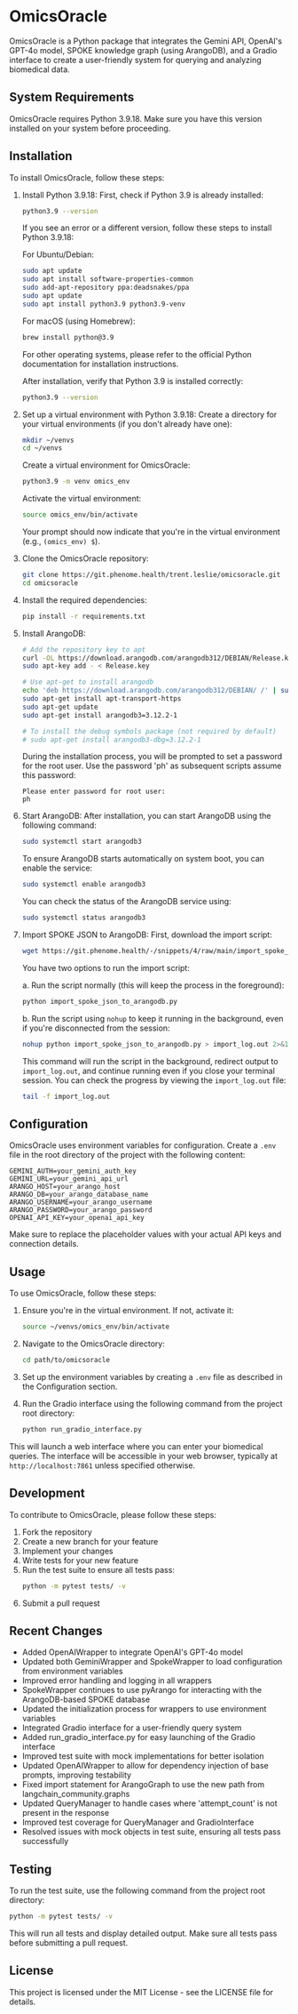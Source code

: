 # OmicsOracle

OmicsOracle is a Python package that integrates the Gemini API, OpenAI's GPT-4o model, SPOKE knowledge graph (using ArangoDB), and a Gradio interface to create a user-friendly system for querying and analyzing biomedical data.

## System Requirements

OmicsOracle requires Python 3.9.18. Make sure you have this version installed on your system before proceeding.

## Installation

To install OmicsOracle, follow these steps:

1. Install Python 3.9.18:
   First, check if Python 3.9 is already installed:
   ```bash
   python3.9 --version
   ```
   
   If you see an error or a different version, follow these steps to install Python 3.9.18:
   
   For Ubuntu/Debian:
   ```bash
   sudo apt update
   sudo apt install software-properties-common
   sudo add-apt-repository ppa:deadsnakes/ppa
   sudo apt update
   sudo apt install python3.9 python3.9-venv
   ```
   
   For macOS (using Homebrew):
   ```bash
   brew install python@3.9
   ```
   
   For other operating systems, please refer to the official Python documentation for installation instructions.

   After installation, verify that Python 3.9 is installed correctly:
   ```bash
   python3.9 --version
   ```

2. Set up a virtual environment with Python 3.9.18:
   Create a directory for your virtual environments (if you don't already have one):
   ```bash
   mkdir ~/venvs
   cd ~/venvs
   ```

   Create a virtual environment for OmicsOracle:
   ```bash
   python3.9 -m venv omics_env
   ```

   Activate the virtual environment:
   ```bash
   source omics_env/bin/activate
   ```

   Your prompt should now indicate that you're in the virtual environment (e.g., `(omics_env) $`).

3. Clone the OmicsOracle repository:
   ```bash
   git clone https://git.phenome.health/trent.leslie/omicsoracle.git
   cd omicsoracle
   ```

4. Install the required dependencies:
   ```bash
   pip install -r requirements.txt
   ```

5. Install ArangoDB:
   ```bash
   # Add the repository key to apt
   curl -OL https://download.arangodb.com/arangodb312/DEBIAN/Release.key
   sudo apt-key add - < Release.key

   # Use apt-get to install arangodb
   echo 'deb https://download.arangodb.com/arangodb312/DEBIAN/ /' | sudo tee /etc/apt/sources.list.d/arangodb.list
   sudo apt-get install apt-transport-https
   sudo apt-get update
   sudo apt-get install arangodb3=3.12.2-1

   # To install the debug symbols package (not required by default)
   # sudo apt-get install arangodb3-dbg=3.12.2-1
   ```

   During the installation process, you will be prompted to set a password for the root user. Use the password 'ph' as subsequent scripts assume this password:
   ```
   Please enter password for root user:
   ph
   ```

6. Start ArangoDB:
   After installation, you can start ArangoDB using the following command:
   ```bash
   sudo systemctl start arangodb3
   ```
   To ensure ArangoDB starts automatically on system boot, you can enable the service:
   ```bash
   sudo systemctl enable arangodb3
   ```
   You can check the status of the ArangoDB service using:
   ```bash
   sudo systemctl status arangodb3
   ```

7. Import SPOKE JSON to ArangoDB:
   First, download the import script:
   ```bash
   wget https://git.phenome.health/-/snippets/4/raw/main/import_spoke_json_to_arangodb.py
   ```

   You have two options to run the import script:

   a. Run the script normally (this will keep the process in the foreground):
   ```bash
   python import_spoke_json_to_arangodb.py
   ```

   b. Run the script using `nohup` to keep it running in the background, even if you're disconnected from the session:
   ```bash
   nohup python import_spoke_json_to_arangodb.py > import_log.out 2>&1 &
   ```
   This command will run the script in the background, redirect output to `import_log.out`, and continue running even if you close your terminal session. You can check the progress by viewing the `import_log.out` file:
   ```bash
   tail -f import_log.out
   ```

## Configuration

OmicsOracle uses environment variables for configuration. Create a `.env` file in the root directory of the project with the following content:

```
GEMINI_AUTH=your_gemini_auth_key
GEMINI_URL=your_gemini_api_url
ARANGO_HOST=your_arango_host
ARANGO_DB=your_arango_database_name
ARANGO_USERNAME=your_arango_username
ARANGO_PASSWORD=your_arango_password
OPENAI_API_KEY=your_openai_api_key
```

Make sure to replace the placeholder values with your actual API keys and connection details.

## Usage

To use OmicsOracle, follow these steps:

1. Ensure you're in the virtual environment. If not, activate it:
   ```bash
   source ~/venvs/omics_env/bin/activate
   ```

2. Navigate to the OmicsOracle directory:
   ```bash
   cd path/to/omicsoracle
   ```

3. Set up the environment variables by creating a `.env` file as described in the Configuration section.

4. Run the Gradio interface using the following command from the project root directory:
   ```bash
   python run_gradio_interface.py
   ```

This will launch a web interface where you can enter your biomedical queries. The interface will be accessible in your web browser, typically at `http://localhost:7861` unless specified otherwise.

## Development

To contribute to OmicsOracle, please follow these steps:

1. Fork the repository
2. Create a new branch for your feature
3. Implement your changes
4. Write tests for your new feature
5. Run the test suite to ensure all tests pass:
   ```bash
   python -m pytest tests/ -v
   ```
6. Submit a pull request

## Recent Changes

- Added OpenAIWrapper to integrate OpenAI's GPT-4o model
- Updated both GeminiWrapper and SpokeWrapper to load configuration from environment variables
- Improved error handling and logging in all wrappers
- SpokeWrapper continues to use pyArango for interacting with the ArangoDB-based SPOKE database
- Updated the initialization process for wrappers to use environment variables
- Integrated Gradio interface for a user-friendly query system
- Added run_gradio_interface.py for easy launching of the Gradio interface
- Improved test suite with mock implementations for better isolation
- Updated OpenAIWrapper to allow for dependency injection of base prompts, improving testability
- Fixed import statement for ArangoGraph to use the new path from langchain_community.graphs
- Updated QueryManager to handle cases where 'attempt_count' is not present in the response
- Improved test coverage for QueryManager and GradioInterface
- Resolved issues with mock objects in test suite, ensuring all tests pass successfully

## Testing

To run the test suite, use the following command from the project root directory:

```bash
python -m pytest tests/ -v
```

This will run all tests and display detailed output. Make sure all tests pass before submitting a pull request.

## License

This project is licensed under the MIT License - see the LICENSE file for details.